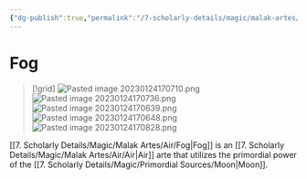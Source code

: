 ```yaml
---
{"dg-publish":true,"permalink":"/7-scholarly-details/magic/malak-artes/air/fog/","noteIcon":""}
---
```


# Fog

>[!grid]
>![Pasted image 20230124170710.png](/img/user/x.%20Assets/Attachments/Pasted%20image%2020230124170710.png)
>![Pasted image 20230124170736.png](/img/user/x.%20Assets/Attachments/Pasted%20image%2020230124170736.png)
>![Pasted image 20230124170639.png](/img/user/x.%20Assets/Attachments/Pasted%20image%2020230124170639.png)
>![Pasted image 20230124170648.png](/img/user/x.%20Assets/Attachments/Pasted%20image%2020230124170648.png)
>![Pasted image 20230124170828.png](/img/user/x.%20Assets/Attachments/Pasted%20image%2020230124170828.png)

[[7. Scholarly Details/Magic/Malak Artes/Air/Fog\|Fog]] is an [[7. Scholarly Details/Magic/Malak Artes/Air/Air\|Air]] arte that utilizes the primordial power of the [[7. Scholarly Details/Magic/Primordial Sources/Moon\|Moon]].